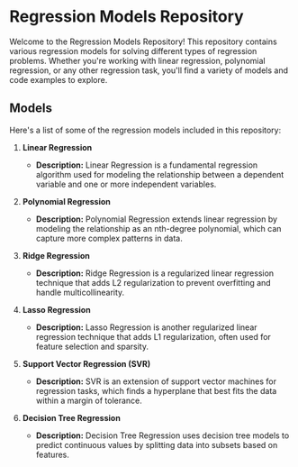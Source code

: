 # Regression Models Repository


Welcome to the Regression Models Repository! This repository contains various regression models for solving different types of regression problems. Whether you're working with linear regression, polynomial regression, or any other regression task, you'll find a variety of models and code examples to explore.

## Models

Here's a list of some of the regression models included in this repository:

1. **Linear Regression**
   - **Description:** Linear Regression is a fundamental regression algorithm used for modeling the relationship between a dependent variable and one or more independent variables.

2. **Polynomial Regression**
   - **Description:** Polynomial Regression extends linear regression by modeling the relationship as an nth-degree polynomial, which can capture more complex patterns in data.

3. **Ridge Regression**
   - **Description:** Ridge Regression is a regularized linear regression technique that adds L2 regularization to prevent overfitting and handle multicollinearity.

4. **Lasso Regression**
   - **Description:** Lasso Regression is another regularized linear regression technique that adds L1 regularization, often used for feature selection and sparsity.

5. **Support Vector Regression (SVR)**
   - **Description:** SVR is an extension of support vector machines for regression tasks, which finds a hyperplane that best fits the data within a margin of tolerance.

6. **Decision Tree Regression**
   - **Description:** Decision Tree Regression uses decision tree models to predict continuous values by splitting data into subsets based on features.
